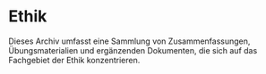 # Ethik

Dieses Archiv umfasst eine Sammlung von Zusammenfassungen, Übungsmaterialien und ergänzenden Dokumenten, die sich auf
das Fachgebiet der Ethik konzentrieren.
